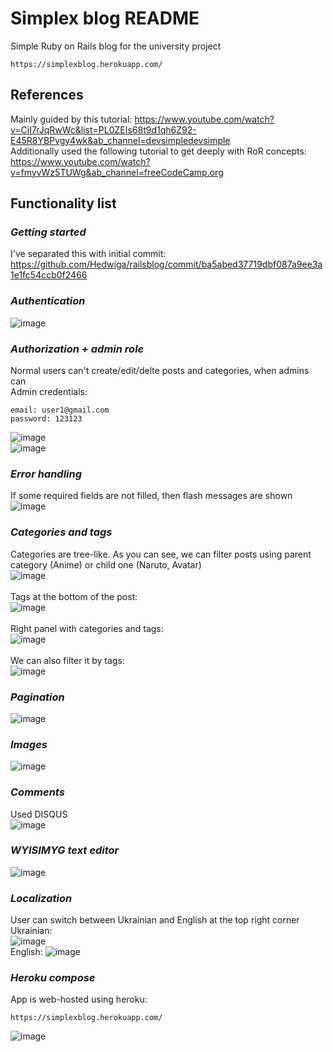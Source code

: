 # Simplex blog README

Simple Ruby on Rails blog for the university project
```
https://simplexblog.herokuapp.com/
```

## References
Mainly guided by this tutorial: https://www.youtube.com/watch?v=CiI7rJqRwWc&list=PL0ZEIs68t9d1qh6Z92-E45R8YBPvgy4wk&ab_channel=devsimpledevsimple <br />
Additionally used the following tutorial to get deeply with RoR concepts: https://www.youtube.com/watch?v=fmyvWz5TUWg&ab_channel=freeCodeCamp.org

## Functionality list
### ***Getting started*** <br />
  I've separated this with initial commit: https://github.com/Hedwiga/railsblog/commit/ba5abed37719dbf087a9ee3a1e1fc54ccb0f2466
### ***Authentication*** <br />
![image](https://user-images.githubusercontent.com/60540356/119341641-b4d96c00-bc9c-11eb-890a-760669a38c1f.png) <br />
### ***Authorization + admin role*** <br />
Normal users can't create/edit/delte posts and categories, when admins can <br />
Admin credentials: <br />
```
email: user1@gmail.com
password: 123123
```

![image](https://user-images.githubusercontent.com/60540356/119342407-b8212780-bc9d-11eb-8457-0b225e75b940.png) <br />
![image](https://user-images.githubusercontent.com/60540356/119342430-beaf9f00-bc9d-11eb-9083-ad7fbd4b85cb.png) <br />
### ***Error handling*** <br />
If some required fields are not filled, then flash messages are shown <br />
![image](https://user-images.githubusercontent.com/60540356/119345713-f0c30000-bca1-11eb-9799-9527dabba8d7.png) <br />
### ***Categories and tags*** <br />
Categories are tree-like. As you can see, we can filter posts using parent category (Anime) or child one (Naruto, Avatar)<br />
![image](https://user-images.githubusercontent.com/60540356/119343210-cface000-bc9e-11eb-82bd-31bf2643ad7a.png)<br />
<br />
Tags at the bottom of the post:<br />
![image](https://user-images.githubusercontent.com/60540356/119342808-472e3f80-bc9e-11eb-851a-6121d6322230.png) <br />
<br />
Right panel with categories and tags:<br />
![image](https://user-images.githubusercontent.com/60540356/119342665-13ebb080-bc9e-11eb-82e3-8b6c4424a22b.png) <br />
<br />
We can also filter it by tags:<br />
![image](https://user-images.githubusercontent.com/60540356/119343396-0c78d700-bc9f-11eb-9e7e-b9b21b150679.png) <br />
### ***Pagination***
![image](https://user-images.githubusercontent.com/60540356/119343909-b3f60980-bc9f-11eb-9bda-494c4b0bb930.png) <br />
### ***Images***
![image](https://user-images.githubusercontent.com/60540356/119344296-25ce5300-bca0-11eb-9773-8d4743526175.png) <br />
### ***Comments*** 
Used DISQUS <br />
![image](https://user-images.githubusercontent.com/60540356/119344499-6a59ee80-bca0-11eb-841a-80f5f33bf9d7.png)  <br />
### ***WYISIMYG text editor*** 
![image](https://user-images.githubusercontent.com/60540356/119344645-94131580-bca0-11eb-9597-98f5fc955b9b.png) <br />
### ***Localization*** 
User can switch between Ukrainian and English at the top right corner <br />
Ukrainian: <br />
![image](https://user-images.githubusercontent.com/60540356/119344795-be64d300-bca0-11eb-9fc1-362e2a16792b.png) <br />
English:
![image](https://user-images.githubusercontent.com/60540356/119344827-cf154900-bca0-11eb-9573-952a6948a276.png) <br />
### ***Heroku compose*** 
App is web-hosted using heroku: 
```
https://simplexblog.herokuapp.com/
```
![image](https://user-images.githubusercontent.com/60540356/119345317-64b0d880-bca1-11eb-9ce1-249eb18d354f.png)





